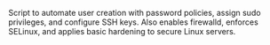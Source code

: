 Script to automate user creation with password policies, assign sudo privileges, and configure SSH keys. Also enables firewalld, enforces SELinux, and applies basic hardening to secure Linux servers.